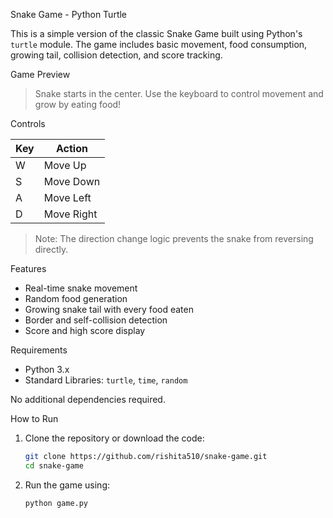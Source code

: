  Snake Game - Python Turtle

This is a simple version of the classic Snake Game built using Python's `turtle` module. The game includes basic movement, food consumption, growing tail, collision detection, and score tracking.

 Game Preview

> Snake starts in the center. Use the keyboard to control movement and grow by eating food!



 Controls

| Key | Action     |
|-----|------------|
| W   | Move Up    |
| S   | Move Down  |
| A   | Move Left  |
| D   | Move Right |

> Note: The direction change logic prevents the snake from reversing directly.

 Features

- Real-time snake movement
- Random food generation
- Growing snake tail with every food eaten
- Border and self-collision detection
- Score and high score display

 Requirements

- Python 3.x
- Standard Libraries: `turtle`, `time`, `random`

No additional dependencies required.

 How to Run

1. Clone the repository or download the code:
    ```bash
    git clone https://github.com/rishita510/snake-game.git
    cd snake-game
    ```

2. Run the game using:
    ```bash
    python game.py
    ```



